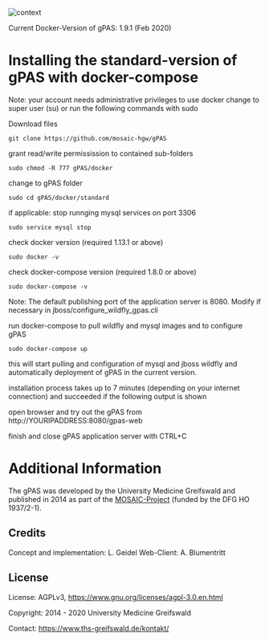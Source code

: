 
![context](https://user-images.githubusercontent.com/12081369/49164566-a5794200-f32f-11e8-8d3a-96244ea00832.png)

Current Docker-Version of gPAS: 1.9.1 (Feb 2020)

# Installing the standard-version of gPAS with docker-compose #

Note: your account needs administrative privileges to use docker
change to super user (su) or run the following commands with sudo

Download files

```git clone https://github.com/mosaic-hgw/gPAS```

grant read/write permissission to contained sub-folders

```sudo chmod -R 777 gPAS/docker```

change to gPAS folder

```sudo cd gPAS/docker/standard ```

if applicable: stop runnging mysql services on port 3306 

```sudo service mysql stop```

check docker version (required 1.13.1 or above)

```sudo docker -v```

check docker-compose version (required 1.8.0 or above)

```sudo docker-compose -v```

Note: The default publishing port of the application server is 8080. Modify if necessary in jboss/configure_wildfly_gpas.cli

run docker-compose to pull wildfly and mysql images and to configure gPAS

```sudo docker-compose up```

this will start pulling and configuration of mysql and jboss wildfly and automatically deployment of gPAS in the current version.

installation process takes up to 7 minutes (depending on your internet connection) and succeeded if the following output is shown

open browser and try out the gPAS from http://YOURIPADDRESS:8080/gpas-web

finish and close gPAS application server with CTRL+C

# Additional Information #

The gPAS was developed by the University Medicine Greifswald  and published in 2014 as part of the [MOSAIC-Project](https://ths-greifswald.de/mosaic "")  (funded by the DFG HO 1937/2-1).

## Credits ##
Concept and implementation: L. Geidel
Web-Client: A. Blumentritt

## License ##
License: AGPLv3, https://www.gnu.org/licenses/agpl-3.0.en.html

Copyright: 2014 - 2020 University Medicine Greifswald

Contact: https://www.ths-greifswald.de/kontakt/